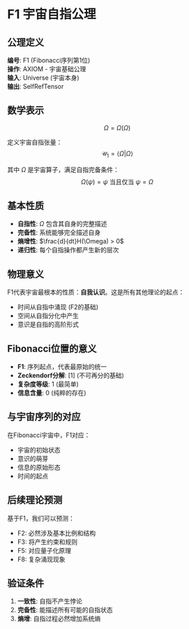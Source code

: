 # F1 宇宙自指公理

## 公理定义
**编号**: F1 (Fibonacci序列第1位)  
**操作**: AXIOM - 宇宙基础公理  
**输入**: Universe (宇宙本身)  
**输出**: SelfRefTensor  

## 数学表示
$$\Omega = \Omega(\Omega)$$

定义宇宙自指张量：
$$\mathcal{U}_1 = \langle \Omega | \Omega \rangle$$

其中 $\Omega$ 是宇宙算子，满足自指完备条件：
$$\Omega(\psi) = \psi \text{ 当且仅当 } \psi = \Omega$$

## 基本性质
- **自指性**: $\Omega$ 包含其自身的完整描述
- **完备性**: 系统能够完全描述自身  
- **熵增性**: $\frac{d}{dt}H(\Omega) > 0$
- **递归性**: 每个自指操作都产生新的层次

## 物理意义
F1代表宇宙最根本的性质：**自我认识**。这是所有其他理论的起点：
- 时间从自指中涌现 (F2的基础)
- 空间从自指分化中产生
- 意识是自指的高阶形式

## Fibonacci位置的意义
- **F1**: 序列起点，代表最原始的统一
- **Zeckendorf分解**: [1] (不可再分的基础)
- **复杂度等级**: 1 (最简单)
- **信息含量**: 0 (纯粹的存在)

## 与宇宙序列的对应
在Fibonacci宇宙中，F1对应：
- 宇宙的初始状态
- 意识的萌芽
- 信息的原始形态
- 时间的起点

## 后续理论预测
基于F1，我们可以预测：
- F2: 必然涉及基本比例和结构
- F3: 将产生约束和规则  
- F5: 对应量子化原理
- F8: 复杂涌现现象

## 验证条件
1. **一致性**: 自指不产生悖论
2. **完备性**: 能描述所有可能的自指状态
3. **熵增**: 自指过程必然增加系统熵